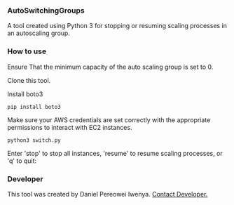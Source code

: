 ### AutoSwitchingGroups
A tool created using Python 3 for stopping or resuming scaling processes in an autoscaling group. 

### How to use
Ensure That the minimum capacity of the auto scaling group is set to 0.

Clone this tool.

Install boto3
```
pip install boto3
```
Make sure your AWS credentials are set correctly with the appropriate permissions to interact with EC2 instances.

```
python3 switch.py
```
Enter 'stop' to stop all instances, 'resume' to resume scaling processes, or 'q' to quit:


### Developer
This tool was created by Daniel Pereowei Iwenya. <a href="mailto:iwenyadaniel@icloud.com">Contact Developer.</a>